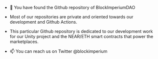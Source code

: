 - 👋 You have found the Github repository of BlockImperiumDAO
- Most of our repositories are private and oriented towards our development and Github Actions.
- This particular Github repository is dedicated to our development work for our Unity project and the NEAR/ETH smart contracts that power the marketplaces.

- 📫 You can reach us on Twitter @blockimperium 

<!---
blockimperiumdao/blockimperiumdao is a ✨ special ✨ repository because its `README.md` (this file) appears on your GitHub profile.
You can click the Preview link to take a look at your changes.
--->
